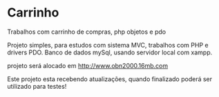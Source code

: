 # Carrinho
Trabalhos com carrinho de compras, php objetos e pdo

Projeto simples, para estudos com sistema MVC, trabalhos com PHP e drivers PDO.
Banco de dados mySql, usando servidor local com xampp.

projeto será alocado em http://www.obn2000.16mb.com

Este projeto esta recebendo atualizações, quando finalizado poderá ser utilizado para testes!

